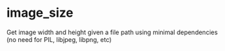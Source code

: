 image_size
==========

Get image width and height given a file path using minimal dependencies (no need for PIL, libjpeg, libpng, etc)
